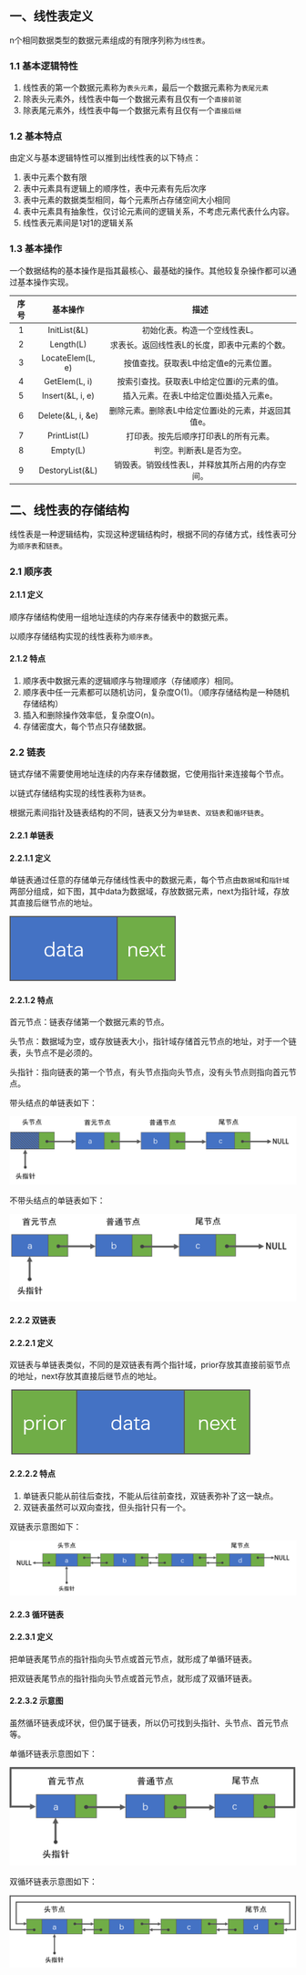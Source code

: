 ## 一、线性表定义

n个相同数据类型的数据元素组成的有限序列称为`线性表`。

### 1.1 基本逻辑特性

1.   线性表的第一个数据元素称为`表头元素`，最后一个数据元素称为`表尾元素`
2.   除表头元素外，线性表中每一个数据元素有且仅有一个`直接前驱`
3.   除表尾元素外，线性表中每一个数据元素有且仅有一个`直接后继`

### 1.2 基本特点

由定义与基本逻辑特性可以推到出线性表的以下特点：

1.   表中元素个数有限
2.   表中元素具有逻辑上的顺序性，表中元素有先后次序
3.   表中元素的数据类型相同，每个元素所占存储空间大小相同
4.   表中元素具有抽象性，仅讨论元素间的逻辑关系，不考虑元素代表什么内容。
5.   线性表元素间是1对1的逻辑关系

### 1.3 基本操作

一个数据结构的基本操作是指其最核心、最基础的操作。其他较复杂操作都可以通过基本操作实现。

| 序号 |     基本操作      |                        描述                         |
| :--: | :---------------: | :-------------------------------------------------: |
|  1   |   InitList(&L)    |            初始化表。构造一个空线性表L。            |
|  2   |     Length(L)     |    求表长。返回线性表L的长度，即表中元素的个数。    |
|  3   | LocateElem(L, e)  |       按值查找。获取表L中给定值e的元素位置。        |
|  4   |   GetElem(L, i)   |     按索引查找。获取表L中给定位置i的元素的值。      |
|  5   | Insert(&L, i, e)  |       插入元素。在表L中给定位置i处插入元素e。       |
|  6   | Delete(&L, i, &e) | 删除元素。删除表L中给定位置i处的元素，并返回其值e。 |
|  7   |   PrintList(L)    |        打印表。按先后顺序打印表L的所有元素。        |
|  8   |     Empty(L)      |               判空。判断表L是否为空。               |
|  9   |  DestoryList(&L)  |   销毁表。销毁线性表L，并释放其所占用的内存空间。   |



## 二、线性表的存储结构

线性表是一种逻辑结构，实现这种逻辑结构时，根据不同的存储方式，线性表可分为`顺序表`和`链表`。

### 2.1 顺序表

#### 2.1.1 定义

顺序存储结构使用一组地址连续的内存来存储表中的数据元素。

以顺序存储结构实现的线性表称为`顺序表`。

#### 2.1.2 特点

1.   顺序表中数据元素的逻辑顺序与物理顺序（存储顺序）相同。
2.   顺序表中任一元素都可以随机访问，复杂度O(1)。（顺序存储结构是一种随机存储结构）
3.   插入和删除操作效率低，复杂度O(n)。
4.   存储密度大，每个节点只存储数据。

### 2.2 链表

链式存储不需要使用地址连续的内存来存储数据，它使用指针来连接每个节点。

以链式存储结构实现的线性表称为`链表`。

根据元素间指针及链表结构的不同，链表又分为`单链表`、`双链表`和`循环链表`。

#### 2.2.1 单链表

#### 2.2.1.1 定义

单链表通过任意的存储单元存储线性表中的数据元素，每个节点由`数据域`和`指针域`两部分组成，如下图，其中data为数据域，存放数据元素，next为指针域，存放其直接后继节点的地址。

![node](img/node.png)

#### 2.2.1.2 特点

首元节点：链表存储第一个数据元素的节点。

头节点：数据域为空，或存放链表大小，指针域存储首元节点的地址，对于一个链表，头节点不是必须的。

头指针：指向链表的第一个节点，有头节点指向头节点，没有头节点则指向首元节点。

带头结点的单链表如下：

![headnodelist](img/headnodelist.png)

不带头结点的单链表如下：

![noheadnodelist](img/noheadnodelist.png)



#### 2.2.2 双链表

#### 2.2.2.1 定义

双链表与单链表类似，不同的是双链表有两个指针域，prior存放其直接前驱节点的地址，next存放其直接后继节点的地址。

![doublelistnode](img/doublelistnode.png)

#### 2.2.2.2 特点

1.   单链表只能从前往后查找，不能从后往前查找，双链表弥补了这一缺点。
2.   双链表虽然可以双向查找，但头指针只有一个。

双链表示意图如下：

![doublelist](img/doublelist.png)



#### 2.2.3 循环链表

#### 2.2.3.1 定义

把单链表尾节点的指针指向头节点或首元节点，就形成了单循环链表。

把双链表尾节点的指针指向头节点或首元节点，就形成了双循环链表。

#### 2.2.3.2 示意图

虽然循环链表成环状，但仍属于链表，所以仍可找到头指针、头节点、首元节点等。

单循环链表示意图如下：

![singlecirclelist](img/singlecirclelist.png)

双循环链表示意图如下：

![doublecirclelist](img/doublecirclelist.png)























